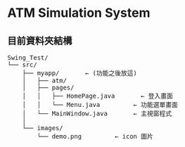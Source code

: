 # ATM Simulation System

## 目前資料夾結構
<pre>
Swing_Test/
└── src/
    ├── myapp/       ← (功能之後放這)
    │   ├── atm/
    │   ├── pages/
    │   │   ├── HomePage.java       ← 登入畫面
    │   │   └── Menu.java         ← 功能選單畫面
    │   └── MainWindow.java       ← 主視窗程式
    │
    └── images/
        └── demo.png         ← icon 圖片
</pre>
